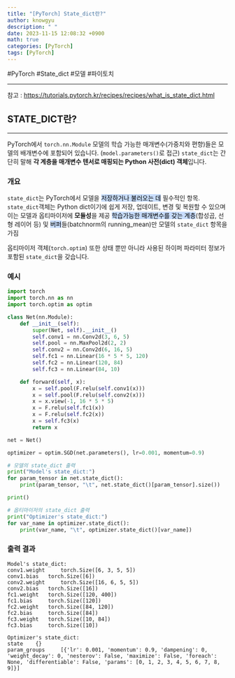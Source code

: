 ```yaml
---
title: "[PyTorch] State_dict란?"
author: knowgyu
description: " "
date: 2023-11-15 12:08:32 +0900
math: true
categories: [PyTorch]
tags: [PyTorch]
---
```


#PyTorch #State_dict #모델 #파이토치
***
참고 : https://tutorials.pytorch.kr/recipes/recipes/what_is_state_dict.html

## STATE_DICT란?
---
PyTorch에서 `torch.nn.Module` 모델의 학습 가능한 매개변수(가중치와 편향)들은 모델의 배개변수에 포함되어 있습니다.
(`model.parameters()`로 접근) `state_dict`는 간단히 말해 **각 계층을 매개변수 텐서로 매핑되는 Python 사전(dict) 객체**입니다.

### 개요
`state_dict`는 PyTorch에서 모델을 <mark style="background: #ADCCFFA6;">저장하거나 불러오는 데</mark> 필수적인 항목.
`state_dict`객체는 Python dict이기에 쉽게 저장, 업데이트, 변경 및 복원할 수 있으며 이는 모델과 옵티마이저에 **모듈성**을 제공
<mark style="background: #ADCCFFA6;">학습가능한 매개변수를 갖는 계층</mark>(합성곱, 선형 레이어 등) 및 <mark style="background: #ADCCFFA6;">버퍼</mark>들(batchnorm의 running_mean)만 모델의 `state_dict` 항목을 가짐

옵티마이저 객체(`torch.optim`) 또한 상태 뿐만 아니라 사용된 하이퍼 파라미터 정보가 포함된 `state_dict`을 갖습니다.

### 예시
```python
import torch
import torch.nn as nn
import torch.optim as optim

class Net(nn.Module):
    def __init__(self):
        super(Net, self).__init__()
        self.conv1 = nn.Conv2d(3, 6, 5)
        self.pool = nn.MaxPool2d(2, 2)
        self.conv2 = nn.Conv2d(6, 16, 5)
        self.fc1 = nn.Linear(16 * 5 * 5, 120)
        self.fc2 = nn.Linear(120, 84)
        self.fc3 = nn.Linear(84, 10)

    def forward(self, x):
        x = self.pool(F.relu(self.conv1(x)))
        x = self.pool(F.relu(self.conv2(x)))
        x = x.view(-1, 16 * 5 * 5)
        x = F.relu(self.fc1(x))
        x = F.relu(self.fc2(x))
        x = self.fc3(x)
        return x

net = Net()

optimizer = optim.SGD(net.parameters(), lr=0.001, momentum=0.9)

# 모델의 state_dict 출력
print("Model's state_dict:")
for param_tensor in net.state_dict():
    print(param_tensor, "\t", net.state_dict()[param_tensor].size())

print()

# 옵티마이저의 state_dict 출력
print("Optimizer's state_dict:")
for var_name in optimizer.state_dict():
    print(var_name, "\t", optimizer.state_dict()[var_name])
```

### 출력 결과
```
Model's state_dict:
conv1.weight 	 torch.Size([6, 3, 5, 5])
conv1.bias 	 torch.Size([6])
conv2.weight 	 torch.Size([16, 6, 5, 5])
conv2.bias 	 torch.Size([16])
fc1.weight 	 torch.Size([120, 400])
fc1.bias 	 torch.Size([120])
fc2.weight 	 torch.Size([84, 120])
fc2.bias 	 torch.Size([84])
fc3.weight 	 torch.Size([10, 84])
fc3.bias 	 torch.Size([10])

Optimizer's state_dict:
state 	 {}
param_groups 	 [{'lr': 0.001, 'momentum': 0.9, 'dampening': 0, 'weight_decay': 0, 'nesterov': False, 'maximize': False, 'foreach': None, 'differentiable': False, 'params': [0, 1, 2, 3, 4, 5, 6, 7, 8, 9]}]
```
